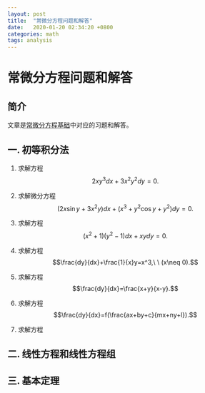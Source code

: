 ```yaml
---
layout: post
title:  "常微分方程问题和解答"
date:   2020-01-20 02:34:20 +0800
categories: math
tags: analysis
---
```


# 常微分方程问题和解答

## 简介

文章是<a href="ode">常微分方程基础</a>中对应的习题和解答。

## 一. 初等积分法

1. 求解方程
 $$2xy^3dx+3x^2y^2dy=0.$$

2. 求解微分方程
 $$(2x\sin{y}+3x^2y)dx+(x^3+y^2\cos{y}+y^2)dy=0.$$

3. 求解方程
 $$(x^2+1)(y^2-1)dx+xydy=0.$$

4. 求解方程
 $$\frac{dy}{dx}+\frac{1}{x}y=x^3,\ \ (x\neq 0).$$
5. 求解方程
 $$\frac{dy}{dx}=\frac{x+y}{x-y}.$$


6. 求解方程
$$\frac{dy}{dx}=f(\frac{ax+by+c}{mx+ny+l}).$$

7. 求解方程



## 二. 线性方程和线性方程组

## 三. 基本定理
